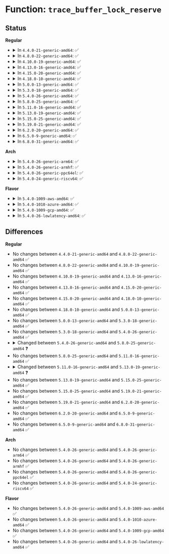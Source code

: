 # Function: <code>trace_buffer_lock_reserve</code>

## Status
<b>Regular</b>
<ul>
<li>
<details>
<summary>In <code>4.4.0-21-generic-amd64</code>: ✅</summary>

```c
struct ring_buffer_event * trace_buffer_lock_reserve(struct ring_buffer * buffer, int type, long unsigned int len, long unsigned int flags, int pc)
```

```json
{
  "name": "trace_buffer_lock_reserve",
  "collision_type": "Unique Global",
  "inline_type": "No",
  "funcs": [
    {
      "addr": 18446744071580215936,
      "name": "trace_buffer_lock_reserve",
      "external": true,
      "loc": "kernel/trace/trace.c:1670",
      "file": "kernel/trace/trace.c",
      "inline": "seen, unknown",
      "caller_inline": [],
      "caller_func": [
        "kernel/trace/trace.c:trace_current_buffer_lock_reserve",
        "kernel/trace/trace.c:__ftrace_trace_stack",
        "kernel/trace/trace.c:__ftrace_trace_stack",
        "kernel/trace/trace.c:trace_vbprintk",
        "kernel/trace/trace.c:tracing_mark_write",
        "kernel/trace/trace.c:trace_function",
        "kernel/trace/trace_sched_wakeup.c:probe_wakeup",
        "kernel/trace/trace_mmiotrace.c:mmio_trace_rw",
        "kernel/trace/trace_mmiotrace.c:mmio_trace_mapping",
        "kernel/trace/trace_functions_graph.c:__trace_graph_entry",
        "kernel/trace/trace_functions_graph.c:__trace_graph_return",
        "kernel/trace/blktrace.c:__blk_add_trace",
        "kernel/trace/trace_syscalls.c:ftrace_syscall_exit",
        "kernel/trace/trace_syscalls.c:ftrace_syscall_enter"
      ]
    }
  ],
  "symbols": [
    {
      "addr": 18446744071580215936,
      "name": "trace_buffer_lock_reserve",
      "section": ".text",
      "bind": "STB_GLOBAL",
      "size": 77
    }
  ]
}
```
</details>
</li>
<li>
<details>
<summary>In <code>4.8.0-22-generic-amd64</code>: ✅</summary>

```c
struct ring_buffer_event * trace_buffer_lock_reserve(struct ring_buffer * buffer, int type, long unsigned int len, long unsigned int flags, int pc)
```

```json
{
  "name": "trace_buffer_lock_reserve",
  "collision_type": "Unique Global",
  "inline_type": "No",
  "funcs": [
    {
      "addr": 18446744071580251984,
      "name": "trace_buffer_lock_reserve",
      "external": true,
      "loc": "kernel/trace/trace.c:1926",
      "file": "kernel/trace/trace.c",
      "inline": "seen, unknown",
      "caller_inline": [],
      "caller_func": [
        "kernel/trace/trace.c:tracing_mark_write",
        "kernel/trace/trace.c:trace_vbprintk",
        "kernel/trace/trace.c:__ftrace_trace_stack",
        "kernel/trace/trace.c:__ftrace_trace_stack",
        "kernel/trace/trace.c:trace_function",
        "kernel/trace/trace.c:trace_event_buffer_lock_reserve",
        "kernel/trace/trace.c:trace_event_buffer_lock_reserve",
        "kernel/trace/trace_sched_wakeup.c:probe_wakeup",
        "kernel/trace/trace_mmiotrace.c:mmio_trace_mapping",
        "kernel/trace/trace_mmiotrace.c:mmio_trace_rw",
        "kernel/trace/trace_functions_graph.c:__trace_graph_return",
        "kernel/trace/trace_functions_graph.c:__trace_graph_entry",
        "kernel/trace/blktrace.c:__blk_add_trace",
        "kernel/trace/trace_syscalls.c:ftrace_syscall_exit",
        "kernel/trace/trace_syscalls.c:ftrace_syscall_enter"
      ]
    }
  ],
  "symbols": [
    {
      "addr": 18446744071580251984,
      "name": "trace_buffer_lock_reserve",
      "section": ".text",
      "bind": "STB_GLOBAL",
      "size": 77
    }
  ]
}
```
</details>
</li>
<li>
<details>
<summary>In <code>4.10.0-19-generic-amd64</code>: ✅</summary>

```c
struct ring_buffer_event * trace_buffer_lock_reserve(struct ring_buffer * buffer, int type, long unsigned int len, long unsigned int flags, int pc)
```

```json
{
  "name": "trace_buffer_lock_reserve",
  "collision_type": "Unique Global",
  "inline_type": "No",
  "funcs": [
    {
      "addr": 18446744071580297840,
      "name": "trace_buffer_lock_reserve",
      "external": true,
      "loc": "kernel/trace/trace.c:1960",
      "file": "kernel/trace/trace.c",
      "inline": "seen, unknown",
      "caller_inline": [],
      "caller_func": [
        "kernel/trace/trace_sched_wakeup.c:probe_wakeup",
        "kernel/trace/trace_hwlat.c:kthread_fn",
        "kernel/trace/trace_mmiotrace.c:mmio_trace_mapping",
        "kernel/trace/trace_mmiotrace.c:mmio_trace_rw",
        "kernel/trace/trace_functions_graph.c:__trace_graph_return",
        "kernel/trace/trace_functions_graph.c:__trace_graph_entry",
        "kernel/trace/blktrace.c:__blk_add_trace",
        "kernel/trace/trace_syscalls.c:ftrace_syscall_exit",
        "kernel/trace/trace_syscalls.c:ftrace_syscall_enter"
      ]
    }
  ],
  "symbols": [
    {
      "addr": 18446744071580297840,
      "name": "trace_buffer_lock_reserve",
      "section": ".text",
      "bind": "STB_GLOBAL",
      "size": 77
    }
  ]
}
```
</details>
</li>
<li>
<details>
<summary>In <code>4.13.0-16-generic-amd64</code>: ✅</summary>

```c
struct ring_buffer_event * trace_buffer_lock_reserve(struct ring_buffer * buffer, int type, long unsigned int len, long unsigned int flags, int pc)
```

```json
{
  "name": "trace_buffer_lock_reserve",
  "collision_type": "Unique Global",
  "inline_type": "No",
  "funcs": [
    {
      "addr": 18446744071580311392,
      "name": "trace_buffer_lock_reserve",
      "external": true,
      "loc": "kernel/trace/trace.c:2137",
      "file": "kernel/trace/trace.c",
      "inline": "seen, unknown",
      "caller_inline": [],
      "caller_func": [
        "kernel/trace/trace_sched_wakeup.c:probe_wakeup",
        "kernel/trace/trace_hwlat.c:kthread_fn",
        "kernel/trace/trace_mmiotrace.c:mmio_trace_mapping",
        "kernel/trace/trace_mmiotrace.c:mmio_trace_rw",
        "kernel/trace/trace_functions_graph.c:__trace_graph_return",
        "kernel/trace/trace_functions_graph.c:__trace_graph_entry",
        "kernel/trace/blktrace.c:__blk_add_trace",
        "kernel/trace/trace_syscalls.c:ftrace_syscall_exit",
        "kernel/trace/trace_syscalls.c:ftrace_syscall_enter"
      ]
    }
  ],
  "symbols": [
    {
      "addr": 18446744071580311392,
      "name": "trace_buffer_lock_reserve",
      "section": ".text",
      "bind": "STB_GLOBAL",
      "size": 77
    }
  ]
}
```
</details>
</li>
<li>
<details>
<summary>In <code>4.15.0-20-generic-amd64</code>: ✅</summary>

```c
struct ring_buffer_event * trace_buffer_lock_reserve(struct ring_buffer * buffer, int type, long unsigned int len, long unsigned int flags, int pc)
```

```json
{
  "name": "trace_buffer_lock_reserve",
  "collision_type": "Unique Global",
  "inline_type": "No",
  "funcs": [
    {
      "addr": 18446744071580364528,
      "name": "trace_buffer_lock_reserve",
      "external": true,
      "loc": "kernel/trace/trace.c:2140",
      "file": "kernel/trace/trace.c",
      "inline": "seen, unknown",
      "caller_inline": [],
      "caller_func": [
        "kernel/trace/trace_sched_wakeup.c:probe_wakeup",
        "kernel/trace/trace_hwlat.c:kthread_fn",
        "kernel/trace/trace_mmiotrace.c:mmio_trace_mapping",
        "kernel/trace/trace_mmiotrace.c:mmio_trace_rw",
        "kernel/trace/trace_functions_graph.c:__trace_graph_return",
        "kernel/trace/trace_functions_graph.c:__trace_graph_entry",
        "kernel/trace/blktrace.c:__blk_add_trace",
        "kernel/trace/trace_syscalls.c:ftrace_syscall_exit",
        "kernel/trace/trace_syscalls.c:ftrace_syscall_enter"
      ]
    }
  ],
  "symbols": [
    {
      "addr": 18446744071580364528,
      "name": "trace_buffer_lock_reserve",
      "section": ".text",
      "bind": "STB_GLOBAL",
      "size": 77
    }
  ]
}
```
</details>
</li>
<li>
<details>
<summary>In <code>4.18.0-10-generic-amd64</code>: ✅</summary>

```c
struct ring_buffer_event * trace_buffer_lock_reserve(struct ring_buffer * buffer, int type, long unsigned int len, long unsigned int flags, int pc)
```

```json
{
  "name": "trace_buffer_lock_reserve",
  "collision_type": "Unique Global",
  "inline_type": "No",
  "funcs": [
    {
      "addr": 18446744071580425936,
      "name": "trace_buffer_lock_reserve",
      "external": true,
      "loc": "kernel/trace/trace.c:2152",
      "file": "kernel/trace/trace.c",
      "inline": "seen, unknown",
      "caller_inline": [],
      "caller_func": [
        "kernel/trace/trace_sched_wakeup.c:probe_wakeup",
        "kernel/trace/trace_hwlat.c:kthread_fn",
        "kernel/trace/trace_mmiotrace.c:mmio_trace_mapping",
        "kernel/trace/trace_mmiotrace.c:mmio_trace_rw",
        "kernel/trace/trace_functions_graph.c:__trace_graph_return",
        "kernel/trace/trace_functions_graph.c:__trace_graph_entry",
        "kernel/trace/blktrace.c:__blk_add_trace",
        "kernel/trace/trace_syscalls.c:ftrace_syscall_exit",
        "kernel/trace/trace_syscalls.c:ftrace_syscall_enter"
      ]
    }
  ],
  "symbols": [
    {
      "addr": 18446744071580425936,
      "name": "trace_buffer_lock_reserve",
      "section": ".text",
      "bind": "STB_GLOBAL",
      "size": 77
    }
  ]
}
```
</details>
</li>
<li>
<details>
<summary>In <code>5.0.0-13-generic-amd64</code>: ✅</summary>

```c
struct ring_buffer_event * trace_buffer_lock_reserve(struct ring_buffer * buffer, int type, long unsigned int len, long unsigned int flags, int pc)
```

```json
{
  "name": "trace_buffer_lock_reserve",
  "collision_type": "Unique Global",
  "inline_type": "No",
  "funcs": [
    {
      "addr": 18446744071580481680,
      "name": "trace_buffer_lock_reserve",
      "external": true,
      "loc": "kernel/trace/trace.c:2153",
      "file": "kernel/trace/trace.c",
      "inline": "seen, unknown",
      "caller_inline": [],
      "caller_func": [
        "kernel/trace/trace_sched_wakeup.c:probe_wakeup",
        "kernel/trace/trace_hwlat.c:kthread_fn",
        "kernel/trace/trace_mmiotrace.c:mmio_trace_mapping",
        "kernel/trace/trace_mmiotrace.c:mmio_trace_rw",
        "kernel/trace/trace_functions_graph.c:__trace_graph_return",
        "kernel/trace/trace_functions_graph.c:__trace_graph_entry",
        "kernel/trace/blktrace.c:__blk_add_trace",
        "kernel/trace/trace_syscalls.c:ftrace_syscall_exit",
        "kernel/trace/trace_syscalls.c:ftrace_syscall_enter"
      ]
    }
  ],
  "symbols": [
    {
      "addr": 18446744071580481680,
      "name": "trace_buffer_lock_reserve",
      "section": ".text",
      "bind": "STB_GLOBAL",
      "size": 77
    }
  ]
}
```
</details>
</li>
<li>
<details>
<summary>In <code>5.3.0-18-generic-amd64</code>: ✅</summary>

```c
struct ring_buffer_event * trace_buffer_lock_reserve(struct ring_buffer * buffer, int type, long unsigned int len, long unsigned int flags, int pc)
```

```json
{
  "name": "trace_buffer_lock_reserve",
  "collision_type": "Unique Global",
  "inline_type": "No",
  "funcs": [
    {
      "addr": 18446744071580537536,
      "name": "trace_buffer_lock_reserve",
      "external": true,
      "loc": "kernel/trace/trace.c:2337",
      "file": "kernel/trace/trace.c",
      "inline": "seen, unknown",
      "caller_inline": [],
      "caller_func": [
        "kernel/trace/trace_sched_wakeup.c:probe_wakeup",
        "kernel/trace/trace_hwlat.c:kthread_fn",
        "kernel/trace/trace_mmiotrace.c:mmio_trace_mapping",
        "kernel/trace/trace_mmiotrace.c:mmio_trace_rw",
        "kernel/trace/trace_functions_graph.c:__trace_graph_return",
        "kernel/trace/trace_functions_graph.c:__trace_graph_entry",
        "kernel/trace/blktrace.c:__blk_add_trace",
        "kernel/trace/trace_syscalls.c:ftrace_syscall_exit",
        "kernel/trace/trace_syscalls.c:ftrace_syscall_enter"
      ]
    }
  ],
  "symbols": [
    {
      "addr": 18446744071580537536,
      "name": "trace_buffer_lock_reserve",
      "section": ".text",
      "bind": "STB_GLOBAL",
      "size": 72
    }
  ]
}
```
</details>
</li>
<li>
<details>
<summary>In <code>5.4.0-26-generic-amd64</code>: ✅</summary>

```c
struct ring_buffer_event * trace_buffer_lock_reserve(struct ring_buffer * buffer, int type, long unsigned int len, long unsigned int flags, int pc)
```

```json
{
  "name": "trace_buffer_lock_reserve",
  "collision_type": "Unique Global",
  "inline_type": "No",
  "funcs": [
    {
      "addr": 18446744071580585072,
      "name": "trace_buffer_lock_reserve",
      "external": true,
      "loc": "kernel/trace/trace.c:2363",
      "file": "kernel/trace/trace.c",
      "inline": "seen, unknown",
      "caller_inline": [],
      "caller_func": [
        "kernel/trace/trace_sched_wakeup.c:probe_wakeup",
        "kernel/trace/trace_hwlat.c:kthread_fn",
        "kernel/trace/trace_mmiotrace.c:mmio_trace_mapping",
        "kernel/trace/trace_mmiotrace.c:mmio_trace_rw",
        "kernel/trace/trace_functions_graph.c:__trace_graph_return",
        "kernel/trace/trace_functions_graph.c:__trace_graph_entry",
        "kernel/trace/blktrace.c:__blk_add_trace",
        "kernel/trace/trace_syscalls.c:ftrace_syscall_exit",
        "kernel/trace/trace_syscalls.c:ftrace_syscall_enter"
      ]
    }
  ],
  "symbols": [
    {
      "addr": 18446744071580585072,
      "name": "trace_buffer_lock_reserve",
      "section": ".text",
      "bind": "STB_GLOBAL",
      "size": 72
    }
  ]
}
```
</details>
</li>
<li>
<details>
<summary>In <code>5.8.0-25-generic-amd64</code>: ✅</summary>

```c
struct ring_buffer_event * trace_buffer_lock_reserve(struct trace_buffer * buffer, int type, long unsigned int len, long unsigned int flags, int pc)
```

```json
{
  "name": "trace_buffer_lock_reserve",
  "collision_type": "Unique Global",
  "inline_type": "No",
  "funcs": [
    {
      "addr": 18446744071580684112,
      "name": "trace_buffer_lock_reserve",
      "external": true,
      "loc": "kernel/trace/trace.c:2467",
      "file": "kernel/trace/trace.c",
      "inline": "seen, unknown",
      "caller_inline": [],
      "caller_func": [
        "kernel/trace/trace_sched_wakeup.c:tracing_sched_wakeup_trace",
        "kernel/trace/trace_sched_wakeup.c:tracing_sched_switch_trace",
        "kernel/trace/trace_hwlat.c:trace_hwlat_sample",
        "kernel/trace/trace_functions_graph.c:__trace_graph_return",
        "kernel/trace/trace_functions_graph.c:__trace_graph_entry",
        "kernel/trace/blktrace.c:__blk_add_trace",
        "kernel/trace/blktrace.c:trace_note",
        "kernel/trace/trace_syscalls.c:ftrace_syscall_exit",
        "kernel/trace/trace_syscalls.c:ftrace_syscall_enter"
      ]
    }
  ],
  "symbols": [
    {
      "addr": 18446744071580684112,
      "name": "trace_buffer_lock_reserve",
      "section": ".text",
      "bind": "STB_GLOBAL",
      "size": 72
    }
  ]
}
```
</details>
</li>
<li>
<details>
<summary>In <code>5.11.0-16-generic-amd64</code>: ✅</summary>

```c
struct ring_buffer_event * trace_buffer_lock_reserve(struct trace_buffer * buffer, int type, long unsigned int len, long unsigned int flags, int pc)
```

```json
{
  "name": "trace_buffer_lock_reserve",
  "collision_type": "Unique Global",
  "inline_type": "No",
  "funcs": [
    {
      "addr": 18446744071580674944,
      "name": "trace_buffer_lock_reserve",
      "external": true,
      "loc": "kernel/trace/trace.c:2611",
      "file": "kernel/trace/trace.c",
      "inline": "seen, unknown",
      "caller_inline": [],
      "caller_func": [
        "kernel/trace/trace_sched_wakeup.c:tracing_sched_wakeup_trace",
        "kernel/trace/trace_sched_wakeup.c:tracing_sched_switch_trace",
        "kernel/trace/trace_hwlat.c:trace_hwlat_sample",
        "kernel/trace/trace_functions_graph.c:__trace_graph_return",
        "kernel/trace/trace_functions_graph.c:__trace_graph_entry",
        "kernel/trace/blktrace.c:__blk_add_trace",
        "kernel/trace/blktrace.c:trace_note",
        "kernel/trace/trace_syscalls.c:ftrace_syscall_exit",
        "kernel/trace/trace_syscalls.c:ftrace_syscall_enter"
      ]
    }
  ],
  "symbols": [
    {
      "addr": 18446744071580674944,
      "name": "trace_buffer_lock_reserve",
      "section": ".text",
      "bind": "STB_GLOBAL",
      "size": 72
    }
  ]
}
```
</details>
</li>
<li>
<details>
<summary>In <code>5.13.0-19-generic-amd64</code>: ✅</summary>

```c
struct ring_buffer_event * trace_buffer_lock_reserve(struct trace_buffer * buffer, int type, long unsigned int len, unsigned int trace_ctx)
```

```json
{
  "name": "trace_buffer_lock_reserve",
  "collision_type": "Unique Global",
  "inline_type": "No",
  "funcs": [
    {
      "addr": 18446744071580677200,
      "name": "trace_buffer_lock_reserve",
      "external": true,
      "loc": "kernel/trace/trace.c:2620",
      "file": "kernel/trace/trace.c",
      "inline": "seen, unknown",
      "caller_inline": [],
      "caller_func": [
        "kernel/trace/trace_sched_wakeup.c:probe_wakeup",
        "kernel/trace/trace_hwlat.c:trace_hwlat_sample",
        "kernel/trace/trace_mmiotrace.c:mmio_trace_mapping",
        "kernel/trace/trace_mmiotrace.c:mmio_trace_rw",
        "kernel/trace/trace_functions_graph.c:__trace_graph_return",
        "kernel/trace/trace_functions_graph.c:__trace_graph_entry",
        "kernel/trace/blktrace.c:__blk_add_trace",
        "kernel/trace/blktrace.c:trace_note",
        "kernel/trace/trace_syscalls.c:ftrace_syscall_exit",
        "kernel/trace/trace_syscalls.c:ftrace_syscall_enter"
      ]
    }
  ],
  "symbols": [
    {
      "addr": 18446744071580677200,
      "name": "trace_buffer_lock_reserve",
      "section": ".text",
      "bind": "STB_GLOBAL",
      "size": 79
    }
  ]
}
```
</details>
</li>
<li>
<details>
<summary>In <code>5.15.0-25-generic-amd64</code>: ✅</summary>

```c
struct ring_buffer_event * trace_buffer_lock_reserve(struct trace_buffer * buffer, int type, long unsigned int len, unsigned int trace_ctx)
```

```json
{
  "name": "trace_buffer_lock_reserve",
  "collision_type": "Unique Global",
  "inline_type": "No",
  "funcs": [
    {
      "addr": 18446744071580851424,
      "name": "trace_buffer_lock_reserve",
      "external": true,
      "loc": "kernel/trace/trace.c:2644",
      "file": "kernel/trace/trace.c",
      "inline": "seen, unknown",
      "caller_inline": [],
      "caller_func": [
        "kernel/trace/trace_sched_wakeup.c:probe_wakeup",
        "kernel/trace/trace_hwlat.c:trace_hwlat_sample",
        "kernel/trace/trace_mmiotrace.c:mmio_trace_mapping",
        "kernel/trace/trace_mmiotrace.c:mmio_trace_rw",
        "kernel/trace/trace_functions_graph.c:__trace_graph_return",
        "kernel/trace/trace_functions_graph.c:__trace_graph_entry",
        "kernel/trace/blktrace.c:__blk_add_trace",
        "kernel/trace/blktrace.c:trace_note"
      ]
    }
  ],
  "symbols": [
    {
      "addr": 18446744071580851424,
      "name": "trace_buffer_lock_reserve",
      "section": ".text",
      "bind": "STB_GLOBAL",
      "size": 79
    }
  ]
}
```
</details>
</li>
<li>
<details>
<summary>In <code>5.19.0-21-generic-amd64</code>: ✅</summary>

```c
struct ring_buffer_event * trace_buffer_lock_reserve(struct trace_buffer * buffer, int type, long unsigned int len, unsigned int trace_ctx)
```

```json
{
  "name": "trace_buffer_lock_reserve",
  "collision_type": "Unique Global",
  "inline_type": "No",
  "funcs": [
    {
      "addr": 18446744071581080224,
      "name": "trace_buffer_lock_reserve",
      "external": true,
      "loc": "kernel/trace/trace.c:2637",
      "file": "kernel/trace/trace.c",
      "inline": "seen, unknown",
      "caller_inline": [],
      "caller_func": [
        "kernel/trace/trace_sched_wakeup.c:probe_wakeup",
        "kernel/trace/trace_hwlat.c:trace_hwlat_sample",
        "kernel/trace/trace_mmiotrace.c:mmio_trace_mapping",
        "kernel/trace/trace_mmiotrace.c:mmio_trace_rw",
        "kernel/trace/trace_functions_graph.c:__trace_graph_return",
        "kernel/trace/trace_functions_graph.c:__trace_graph_entry",
        "kernel/trace/blktrace.c:__blk_add_trace",
        "kernel/trace/blktrace.c:trace_note"
      ]
    }
  ],
  "symbols": [
    {
      "addr": 18446744071581080224,
      "name": "trace_buffer_lock_reserve",
      "section": ".text",
      "bind": "STB_GLOBAL",
      "size": 95
    }
  ]
}
```
</details>
</li>
<li>
<details>
<summary>In <code>6.2.0-20-generic-amd64</code>: ✅</summary>

```c
struct ring_buffer_event * trace_buffer_lock_reserve(struct trace_buffer * buffer, int type, long unsigned int len, unsigned int trace_ctx)
```

```json
{
  "name": "trace_buffer_lock_reserve",
  "collision_type": "Unique Global",
  "inline_type": "No",
  "funcs": [
    {
      "addr": 18446744071581387264,
      "name": "trace_buffer_lock_reserve",
      "external": true,
      "loc": "kernel/trace/trace.c:2661",
      "file": "kernel/trace/trace.c",
      "inline": "seen, unknown",
      "caller_inline": [],
      "caller_func": [
        "kernel/trace/trace_sched_wakeup.c:probe_wakeup",
        "kernel/trace/trace_hwlat.c:trace_hwlat_sample",
        "kernel/trace/trace_mmiotrace.c:mmio_trace_mapping",
        "kernel/trace/trace_mmiotrace.c:mmio_trace_rw",
        "kernel/trace/trace_functions_graph.c:__trace_graph_return",
        "kernel/trace/trace_functions_graph.c:__trace_graph_entry",
        "kernel/trace/blktrace.c:__blk_add_trace",
        "kernel/trace/blktrace.c:trace_note"
      ]
    }
  ],
  "symbols": [
    {
      "addr": 18446744071581387264,
      "name": "trace_buffer_lock_reserve",
      "section": ".text",
      "bind": "STB_GLOBAL",
      "size": 95
    }
  ]
}
```
</details>
</li>
<li>
<details>
<summary>In <code>6.5.0-9-generic-amd64</code>: ✅</summary>

```c
struct ring_buffer_event * trace_buffer_lock_reserve(struct trace_buffer * buffer, int type, long unsigned int len, unsigned int trace_ctx)
```

```json
{
  "name": "trace_buffer_lock_reserve",
  "collision_type": "Unique Global",
  "inline_type": "No",
  "funcs": [
    {
      "addr": 18446744071581481872,
      "name": "trace_buffer_lock_reserve",
      "external": true,
      "loc": "kernel/trace/trace.c:2732",
      "file": "kernel/trace/trace.c",
      "inline": "seen, unknown",
      "caller_inline": [],
      "caller_func": [
        "kernel/trace/trace_sched_wakeup.c:probe_wakeup",
        "kernel/trace/trace_hwlat.c:trace_hwlat_sample",
        "kernel/trace/trace_osnoise.c:__timerlat_dump_stack",
        "kernel/trace/trace_osnoise.c:trace_timerlat_sample",
        "kernel/trace/trace_mmiotrace.c:mmio_trace_mapping",
        "kernel/trace/trace_mmiotrace.c:mmio_trace_rw",
        "kernel/trace/trace_functions_graph.c:__trace_graph_return",
        "kernel/trace/trace_functions_graph.c:__trace_graph_entry",
        "kernel/trace/blktrace.c:__blk_add_trace",
        "kernel/trace/blktrace.c:trace_note"
      ]
    }
  ],
  "symbols": [
    {
      "addr": 18446744071581481872,
      "name": "trace_buffer_lock_reserve",
      "section": ".text",
      "bind": "STB_GLOBAL",
      "size": 95
    }
  ]
}
```
</details>
</li>
<li>
<details>
<summary>In <code>6.8.0-31-generic-amd64</code>: ✅</summary>

```c
struct ring_buffer_event * trace_buffer_lock_reserve(struct trace_buffer * buffer, int type, long unsigned int len, unsigned int trace_ctx)
```

```json
{
  "name": "trace_buffer_lock_reserve",
  "collision_type": "Unique Global",
  "inline_type": "No",
  "funcs": [
    {
      "addr": 18446744071581592752,
      "name": "trace_buffer_lock_reserve",
      "external": true,
      "loc": "kernel/trace/trace.c:2727",
      "file": "kernel/trace/trace.c",
      "inline": "seen, unknown",
      "caller_inline": [],
      "caller_func": [
        "kernel/trace/trace_sched_wakeup.c:probe_wakeup",
        "kernel/trace/trace_hwlat.c:trace_hwlat_sample",
        "kernel/trace/trace_osnoise.c:__timerlat_dump_stack",
        "kernel/trace/trace_osnoise.c:trace_timerlat_sample",
        "kernel/trace/trace_mmiotrace.c:mmio_trace_mapping",
        "kernel/trace/trace_mmiotrace.c:mmio_trace_rw",
        "kernel/trace/trace_functions_graph.c:__trace_graph_return",
        "kernel/trace/trace_functions_graph.c:__trace_graph_entry",
        "kernel/trace/blktrace.c:__blk_add_trace",
        "kernel/trace/blktrace.c:trace_note"
      ]
    }
  ],
  "symbols": [
    {
      "addr": 18446744071581592752,
      "name": "trace_buffer_lock_reserve",
      "section": ".text",
      "bind": "STB_GLOBAL",
      "size": 95
    }
  ]
}
```
</details>
</li>
</ul>
<b>Arch</b>
<ul>
<li>
<details>
<summary>In <code>5.4.0-26-generic-arm64</code>: ✅</summary>

```c
struct ring_buffer_event * trace_buffer_lock_reserve(struct ring_buffer * buffer, int type, long unsigned int len, long unsigned int flags, int pc)
```

```json
{
  "name": "trace_buffer_lock_reserve",
  "collision_type": "Unique Global",
  "inline_type": "No",
  "funcs": [
    {
      "addr": 18446603336491882832,
      "name": "trace_buffer_lock_reserve",
      "external": true,
      "loc": "kernel/trace/trace.c:2363",
      "file": "kernel/trace/trace.c",
      "inline": "seen, unknown",
      "caller_inline": [],
      "caller_func": [
        "kernel/trace/trace_sched_wakeup.c:probe_wakeup",
        "kernel/trace/trace_hwlat.c:kthread_fn",
        "kernel/trace/trace_functions_graph.c:__trace_graph_return",
        "kernel/trace/trace_functions_graph.c:__trace_graph_entry",
        "kernel/trace/blktrace.c:__blk_add_trace",
        "kernel/trace/trace_syscalls.c:ftrace_syscall_exit",
        "kernel/trace/trace_syscalls.c:ftrace_syscall_enter"
      ]
    }
  ],
  "symbols": [
    {
      "addr": 18446603336491882832,
      "name": "trace_buffer_lock_reserve",
      "section": ".text",
      "bind": "STB_GLOBAL",
      "size": 84
    }
  ]
}
```
</details>
</li>
<li>
<details>
<summary>In <code>5.4.0-26-generic-armhf</code>: ✅</summary>

```c
struct ring_buffer_event * trace_buffer_lock_reserve(struct ring_buffer * buffer, int type, long unsigned int len, long unsigned int flags, int pc)
```

```json
{
  "name": "trace_buffer_lock_reserve",
  "collision_type": "Unique Global",
  "inline_type": "No",
  "funcs": [
    {
      "addr": 3225824628,
      "name": "trace_buffer_lock_reserve",
      "external": true,
      "loc": "kernel/trace/trace.c:2363",
      "file": "kernel/trace/trace.c",
      "inline": "seen, unknown",
      "caller_inline": [],
      "caller_func": [
        "kernel/trace/trace_sched_wakeup.c:probe_wakeup",
        "kernel/trace/trace_hwlat.c:kthread_fn",
        "kernel/trace/trace_functions_graph.c:__trace_graph_return",
        "kernel/trace/trace_functions_graph.c:__trace_graph_entry",
        "kernel/trace/blktrace.c:__blk_add_trace",
        "kernel/trace/blktrace.c:trace_note",
        "kernel/trace/trace_syscalls.c:ftrace_syscall_exit",
        "kernel/trace/trace_syscalls.c:ftrace_syscall_enter"
      ]
    }
  ],
  "symbols": [
    {
      "addr": 3225824628,
      "name": "trace_buffer_lock_reserve",
      "section": ".text",
      "bind": "STB_GLOBAL",
      "size": 64
    }
  ]
}
```
</details>
</li>
<li>
<details>
<summary>In <code>5.4.0-26-generic-ppc64el</code>: ✅</summary>

```c
struct ring_buffer_event * trace_buffer_lock_reserve(struct ring_buffer * buffer, int type, long unsigned int len, long unsigned int flags, int pc)
```

```json
{
  "name": "trace_buffer_lock_reserve",
  "collision_type": "Unique Global",
  "inline_type": "No",
  "funcs": [
    {
      "addr": 13835058055284961328,
      "name": "trace_buffer_lock_reserve",
      "external": true,
      "loc": "kernel/trace/trace.c:2363",
      "file": "kernel/trace/trace.c",
      "inline": "seen, unknown",
      "caller_inline": [],
      "caller_func": [
        "kernel/trace/trace_sched_wakeup.c:probe_wakeup",
        "kernel/trace/trace_hwlat.c:kthread_fn",
        "kernel/trace/trace_functions_graph.c:__trace_graph_return",
        "kernel/trace/trace_functions_graph.c:__trace_graph_entry",
        "kernel/trace/blktrace.c:__blk_add_trace",
        "kernel/trace/trace_syscalls.c:ftrace_syscall_exit",
        "kernel/trace/trace_syscalls.c:ftrace_syscall_enter"
      ]
    }
  ],
  "symbols": [
    {
      "addr": 13835058055284961328,
      "name": "trace_buffer_lock_reserve",
      "section": ".text",
      "bind": "STB_GLOBAL",
      "size": 128
    }
  ]
}
```
</details>
</li>
<li>
<details>
<summary>In <code>5.4.0-24-generic-riscv64</code>: ✅</summary>

```c
struct ring_buffer_event * trace_buffer_lock_reserve(struct ring_buffer * buffer, int type, long unsigned int len, long unsigned int flags, int pc)
```

```json
{
  "name": "trace_buffer_lock_reserve",
  "collision_type": "Unique Global",
  "inline_type": "No",
  "funcs": [
    {
      "addr": 18446743936272172960,
      "name": "trace_buffer_lock_reserve",
      "external": true,
      "loc": "kernel/trace/trace.c:2363",
      "file": "kernel/trace/trace.c",
      "inline": "seen, unknown",
      "caller_inline": [],
      "caller_func": [
        "kernel/trace/trace_sched_wakeup.c:probe_wakeup",
        "kernel/trace/trace_hwlat.c:kthread_fn",
        "kernel/trace/trace_functions_graph.c:__trace_graph_return",
        "kernel/trace/trace_functions_graph.c:__trace_graph_entry",
        "kernel/trace/blktrace.c:__blk_add_trace",
        "kernel/trace/trace_syscalls.c:ftrace_syscall_exit",
        "kernel/trace/trace_syscalls.c:ftrace_syscall_enter"
      ]
    }
  ],
  "symbols": [
    {
      "addr": 18446743936272172960,
      "name": "trace_buffer_lock_reserve",
      "section": ".text",
      "bind": "STB_GLOBAL",
      "size": 80
    }
  ]
}
```
</details>
</li>
</ul>
<b>Flavor</b>
<ul>
<li>
<details>
<summary>In <code>5.4.0-1009-aws-amd64</code>: ✅</summary>

```c
struct ring_buffer_event * trace_buffer_lock_reserve(struct ring_buffer * buffer, int type, long unsigned int len, long unsigned int flags, int pc)
```

```json
{
  "name": "trace_buffer_lock_reserve",
  "collision_type": "Unique Global",
  "inline_type": "No",
  "funcs": [
    {
      "addr": 18446744071580553872,
      "name": "trace_buffer_lock_reserve",
      "external": true,
      "loc": "kernel/trace/trace.c:2363",
      "file": "kernel/trace/trace.c",
      "inline": "seen, unknown",
      "caller_inline": [],
      "caller_func": [
        "kernel/trace/trace_sched_wakeup.c:probe_wakeup",
        "kernel/trace/trace_hwlat.c:kthread_fn",
        "kernel/trace/trace_mmiotrace.c:mmio_trace_mapping",
        "kernel/trace/trace_mmiotrace.c:mmio_trace_rw",
        "kernel/trace/trace_functions_graph.c:__trace_graph_return",
        "kernel/trace/trace_functions_graph.c:__trace_graph_entry",
        "kernel/trace/blktrace.c:__blk_add_trace",
        "kernel/trace/trace_syscalls.c:ftrace_syscall_exit",
        "kernel/trace/trace_syscalls.c:ftrace_syscall_enter"
      ]
    }
  ],
  "symbols": [
    {
      "addr": 18446744071580553872,
      "name": "trace_buffer_lock_reserve",
      "section": ".text",
      "bind": "STB_GLOBAL",
      "size": 72
    }
  ]
}
```
</details>
</li>
<li>
<details>
<summary>In <code>5.4.0-1010-azure-amd64</code>: ✅</summary>

```c
struct ring_buffer_event * trace_buffer_lock_reserve(struct ring_buffer * buffer, int type, long unsigned int len, long unsigned int flags, int pc)
```

```json
{
  "name": "trace_buffer_lock_reserve",
  "collision_type": "Unique Global",
  "inline_type": "No",
  "funcs": [
    {
      "addr": 18446744071580500576,
      "name": "trace_buffer_lock_reserve",
      "external": true,
      "loc": "kernel/trace/trace.c:2363",
      "file": "kernel/trace/trace.c",
      "inline": "seen, unknown",
      "caller_inline": [],
      "caller_func": [
        "kernel/trace/trace_sched_wakeup.c:probe_wakeup",
        "kernel/trace/trace_hwlat.c:kthread_fn",
        "kernel/trace/trace_mmiotrace.c:mmio_trace_mapping",
        "kernel/trace/trace_mmiotrace.c:mmio_trace_rw",
        "kernel/trace/trace_functions_graph.c:__trace_graph_return",
        "kernel/trace/trace_functions_graph.c:__trace_graph_entry",
        "kernel/trace/blktrace.c:__blk_add_trace",
        "kernel/trace/trace_syscalls.c:ftrace_syscall_exit",
        "kernel/trace/trace_syscalls.c:ftrace_syscall_enter"
      ]
    }
  ],
  "symbols": [
    {
      "addr": 18446744071580500576,
      "name": "trace_buffer_lock_reserve",
      "section": ".text",
      "bind": "STB_GLOBAL",
      "size": 72
    }
  ]
}
```
</details>
</li>
<li>
<details>
<summary>In <code>5.4.0-1009-gcp-amd64</code>: ✅</summary>

```c
struct ring_buffer_event * trace_buffer_lock_reserve(struct ring_buffer * buffer, int type, long unsigned int len, long unsigned int flags, int pc)
```

```json
{
  "name": "trace_buffer_lock_reserve",
  "collision_type": "Unique Global",
  "inline_type": "No",
  "funcs": [
    {
      "addr": 18446744071580545120,
      "name": "trace_buffer_lock_reserve",
      "external": true,
      "loc": "kernel/trace/trace.c:2363",
      "file": "kernel/trace/trace.c",
      "inline": "seen, unknown",
      "caller_inline": [],
      "caller_func": [
        "kernel/trace/trace_sched_wakeup.c:probe_wakeup",
        "kernel/trace/trace_hwlat.c:kthread_fn",
        "kernel/trace/trace_mmiotrace.c:mmio_trace_mapping",
        "kernel/trace/trace_mmiotrace.c:mmio_trace_rw",
        "kernel/trace/trace_functions_graph.c:__trace_graph_return",
        "kernel/trace/trace_functions_graph.c:__trace_graph_entry",
        "kernel/trace/blktrace.c:__blk_add_trace",
        "kernel/trace/trace_syscalls.c:ftrace_syscall_exit",
        "kernel/trace/trace_syscalls.c:ftrace_syscall_enter"
      ]
    }
  ],
  "symbols": [
    {
      "addr": 18446744071580545120,
      "name": "trace_buffer_lock_reserve",
      "section": ".text",
      "bind": "STB_GLOBAL",
      "size": 72
    }
  ]
}
```
</details>
</li>
<li>
<details>
<summary>In <code>5.4.0-26-lowlatency-amd64</code>: ✅</summary>

```c
struct ring_buffer_event * trace_buffer_lock_reserve(struct ring_buffer * buffer, int type, long unsigned int len, long unsigned int flags, int pc)
```

```json
{
  "name": "trace_buffer_lock_reserve",
  "collision_type": "Unique Global",
  "inline_type": "No",
  "funcs": [
    {
      "addr": 18446744071580601696,
      "name": "trace_buffer_lock_reserve",
      "external": true,
      "loc": "kernel/trace/trace.c:2363",
      "file": "kernel/trace/trace.c",
      "inline": "seen, unknown",
      "caller_inline": [],
      "caller_func": [
        "kernel/trace/trace_sched_wakeup.c:probe_wakeup",
        "kernel/trace/trace_hwlat.c:kthread_fn",
        "kernel/trace/trace_mmiotrace.c:mmio_trace_mapping",
        "kernel/trace/trace_mmiotrace.c:mmio_trace_rw",
        "kernel/trace/trace_functions_graph.c:__trace_graph_return",
        "kernel/trace/trace_functions_graph.c:__trace_graph_entry",
        "kernel/trace/blktrace.c:__blk_add_trace",
        "kernel/trace/trace_syscalls.c:ftrace_syscall_exit",
        "kernel/trace/trace_syscalls.c:ftrace_syscall_enter"
      ]
    }
  ],
  "symbols": [
    {
      "addr": 18446744071580601696,
      "name": "trace_buffer_lock_reserve",
      "section": ".text",
      "bind": "STB_GLOBAL",
      "size": 72
    }
  ]
}
```
</details>
</li>
</ul>

## Differences
<b>Regular</b>
<ul>
<li>
No changes between <code>4.4.0-21-generic-amd64</code> and <code>4.8.0-22-generic-amd64</code> ✅
</li>
<li>
No changes between <code>4.8.0-22-generic-amd64</code> and <code>4.10.0-19-generic-amd64</code> ✅
</li>
<li>
No changes between <code>4.10.0-19-generic-amd64</code> and <code>4.13.0-16-generic-amd64</code> ✅
</li>
<li>
No changes between <code>4.13.0-16-generic-amd64</code> and <code>4.15.0-20-generic-amd64</code> ✅
</li>
<li>
No changes between <code>4.15.0-20-generic-amd64</code> and <code>4.18.0-10-generic-amd64</code> ✅
</li>
<li>
No changes between <code>4.18.0-10-generic-amd64</code> and <code>5.0.0-13-generic-amd64</code> ✅
</li>
<li>
No changes between <code>5.0.0-13-generic-amd64</code> and <code>5.3.0-18-generic-amd64</code> ✅
</li>
<li>
No changes between <code>5.3.0-18-generic-amd64</code> and <code>5.4.0-26-generic-amd64</code> ✅
</li>
<li>
<details>
<summary>Changed between <code>5.4.0-26-generic-amd64</code> and <code>5.8.0-25-generic-amd64</code> ❓</summary>
<ul>
<li>
<b>Param type changed. </b>
<code>struct ring_buffer * buffer</code> ➡️ <code>struct trace_buffer * buffer</code>
</li>
</ul>
</details>
</li>
<li>
No changes between <code>5.8.0-25-generic-amd64</code> and <code>5.11.0-16-generic-amd64</code> ✅
</li>
<li>
<details>
<summary>Changed between <code>5.11.0-16-generic-amd64</code> and <code>5.13.0-19-generic-amd64</code> ❓</summary>
<ul>
<li>
<b>Param added. </b>
<code>unsigned int trace_ctx</code>
</li>
<li>
<b>Param removed. </b>
<code>long unsigned int flags</code>
</li>
<li>
<b>Param removed. </b>
<code>int pc</code>
</li>
</ul>
</details>
</li>
<li>
No changes between <code>5.13.0-19-generic-amd64</code> and <code>5.15.0-25-generic-amd64</code> ✅
</li>
<li>
No changes between <code>5.15.0-25-generic-amd64</code> and <code>5.19.0-21-generic-amd64</code> ✅
</li>
<li>
No changes between <code>5.19.0-21-generic-amd64</code> and <code>6.2.0-20-generic-amd64</code> ✅
</li>
<li>
No changes between <code>6.2.0-20-generic-amd64</code> and <code>6.5.0-9-generic-amd64</code> ✅
</li>
<li>
No changes between <code>6.5.0-9-generic-amd64</code> and <code>6.8.0-31-generic-amd64</code> ✅
</li>
</ul>
<b>Arch</b>
<ul>
<li>
No changes between <code>5.4.0-26-generic-amd64</code> and <code>5.4.0-26-generic-arm64</code> ✅
</li>
<li>
No changes between <code>5.4.0-26-generic-amd64</code> and <code>5.4.0-26-generic-armhf</code> ✅
</li>
<li>
No changes between <code>5.4.0-26-generic-amd64</code> and <code>5.4.0-26-generic-ppc64el</code> ✅
</li>
<li>
No changes between <code>5.4.0-26-generic-amd64</code> and <code>5.4.0-24-generic-riscv64</code> ✅
</li>
</ul>
<b>Flavor</b>
<ul>
<li>
No changes between <code>5.4.0-26-generic-amd64</code> and <code>5.4.0-1009-aws-amd64</code> ✅
</li>
<li>
No changes between <code>5.4.0-26-generic-amd64</code> and <code>5.4.0-1010-azure-amd64</code> ✅
</li>
<li>
No changes between <code>5.4.0-26-generic-amd64</code> and <code>5.4.0-1009-gcp-amd64</code> ✅
</li>
<li>
No changes between <code>5.4.0-26-generic-amd64</code> and <code>5.4.0-26-lowlatency-amd64</code> ✅
</li>
</ul>
